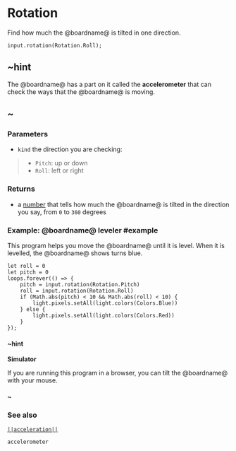 # Rotation

Find how much the @boardname@ is tilted in one direction.

```sig
input.rotation(Rotation.Roll);
```

## ~hint

The @boardname@ has a part on it called the **accelerometer** that can
check the ways that the @boardname@ is moving.

## ~

### Parameters

* ``kind`` the direction you are checking:
> * `Pitch`: up or down
> * `Roll`: left or right

### Returns

* a [number](/types/number) that tells how much the @boardname@ is tilted in the direction you say, from `0` to `360` degrees

### Example: @boardname@ leveler #example

This program helps you move the @boardname@ until it is level. When
it is levelled, the @boardname@ shows turns blue.

```blocks
let roll = 0
let pitch = 0
loops.forever(() => {
    pitch = input.rotation(Rotation.Pitch)
    roll = input.rotation(Rotation.Roll)
    if (Math.abs(pitch) < 10 && Math.abs(roll) < 10) {
        light.pixels.setAll(light.colors(Colors.Blue))
    } else {
        light.pixels.setAll(light.colors(Colors.Red))
    }
});
```
#### ~hint
**Simulator**

If you are running this program in a browser, you can tilt the @boardname@ with your mouse.
#### ~

### See also

[``||acceleration||``](/reference/input/acceleration)

```package
accelerometer
```